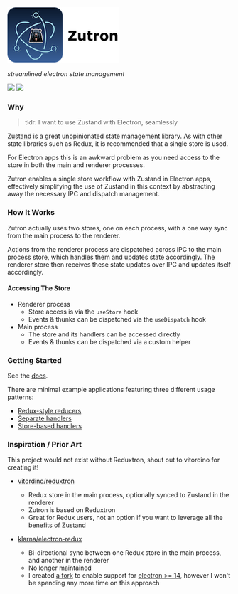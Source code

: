 <picture>
  <source media="(prefers-color-scheme: dark)" srcset="./resources/zutron-readme-hero-dark.png"/>
  <source media="(prefers-color-scheme: light)" srcset="./resources/zutron-readme-hero-light.png"/>
  <img alt="reduxtron hero image" src="./resources/zutron-readme-hero-light.png"/>
</picture>

_streamlined electron state management_

<a href="https://www.npmjs.com/package/zutron" alt="NPM Version">
  <img src="https://img.shields.io/npm/v/zutron" /></a>
<a href="https://www.npmjs.com/package/zutron" alt="NPM Downloads">
  <img src="https://img.shields.io/npm/dw/zutron" /></a>

### Why

> tldr: I want to use Zustand with Electron, seamlessly

[Zustand](https://github.com/pmndrs/zustand) is a great unopinionated state management library. As with other state libraries such as Redux, it is recommended that a single store is used.

For Electron apps this is an awkward problem as you need access to the store in both the main and renderer processes.

Zutron enables a single store workflow with Zustand in Electron apps, effectively simplifying the use of Zustand in this context by abstracting away the necessary IPC and dispatch management.

### How It Works

Zutron actually uses two stores, one on each process, with a one way sync from the main process to the renderer.

Actions from the renderer process are dispatched across IPC to the main process store, which handles them and updates state accordingly. The renderer store then receives these state updates over IPC and updates itself accordingly.

#### Accessing The Store

- Renderer process
  - Store access is via the `useStore` hook
  - Events & thunks can be dispatched via the `useDispatch` hook
- Main process
  - The store and its handlers can be accessed directly
  - Events & thunks can be dispatched via a custom helper

### Getting Started

See the [docs](./docs/getting-started.md).

There are minimal example applications featuring three different usage patterns:

- [Redux-style reducers](./apps/example-reducers)
- [Separate handlers](./apps/example-separate-handlers)
- [Store-based handlers](./apps/example-store-handlers)

### Inspiration / Prior Art

This project would not exist without Reduxtron, shout out to vitordino for creating it!

- [vitordino/reduxtron](https://github.com/vitordino/reduxtron)

  - Redux store in the main process, optionally synced to Zustand in the renderer
  - Zutron is based on Reduxtron
  - Great for Redux users, not an option if you want to leverage all the benefits of Zustand

- [klarna/electron-redux](https://github.com/klarna/electron-redux)
  - Bi-directional sync between one Redux store in the main process, and another in the renderer
  - No longer maintained
  - I created [a fork](https://github.com/goosewobbler/electron-redux) to enable support for [electron >= 14](https://github.com/klarna/electron-redux/issues/317), however I won't be spending any more time on this approach
